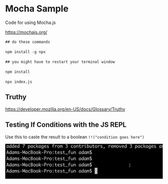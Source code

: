 # Mocha Sample

Code for using Mocha.js

https://mochajs.org/

```
## do these commands

npm install -g npx

## you might have to restart your terminal window

npm install

npx index.js
```

## Truthy

https://developer.mozilla.org/en-US/docs/Glossary/Truthy

## Testing If Conditions with the JS REPL
Use this to caste the result to a boolean `!!("condition goes here")`

![gif](https://github.com/ajb413/mocha-sample/blob/master/bool-repl.gif?raw=true "gif")
